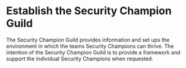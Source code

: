 # Establish the Security Champion Guild
The Security Champion Guild provides information and set ups the environment in which the teams Security Champions can thrive. The intention of the Security Champion Guild is to provide a framework and support the individual Security Champions when requested.


